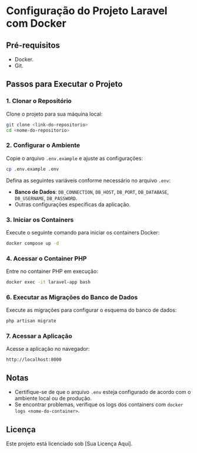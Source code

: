 # Configuração do Projeto Laravel com Docker

## Pré-requisitos
- Docker.
- Git.

## Passos para Executar o Projeto

### 1. Clonar o Repositório
Clone o projeto para sua máquina local:
```bash
git clone <link-do-repositorio>
cd <nome-do-repositorio>
```

### 2. Configurar o Ambiente
Copie o arquivo `.env.example` e ajuste as configurações:
```bash
cp .env.example .env
```
Defina as seguintes variáveis conforme necessário no arquivo `.env`:
- **Banco de Dados**: `DB_CONNECTION`, `DB_HOST`, `DB_PORT`, `DB_DATABASE`, `DB_USERNAME`, `DB_PASSWORD`.
- Outras configurações específicas da aplicação.

### 3. Iniciar os Containers
Execute o seguinte comando para iniciar os containers Docker:
```bash
docker compose up -d
```

### 4. Acessar o Container PHP
Entre no container PHP em execução:
```bash
docker exec -it laravel-app bash
```

### 6. Executar as Migrações do Banco de Dados
Execute as migrações para configurar o esquema do banco de dados:
```bash
php artisan migrate
```

### 7. Acessar a Aplicação
Acesse a aplicação no navegador:
```
http://localhost:8000
```

## Notas
- Certifique-se de que o arquivo `.env` esteja configurado de acordo com o ambiente local ou de produção.
- Se encontrar problemas, verifique os logs dos containers com `docker logs <nome-do-container>`.

## Licença
Este projeto está licenciado sob [Sua Licença Aqui].
